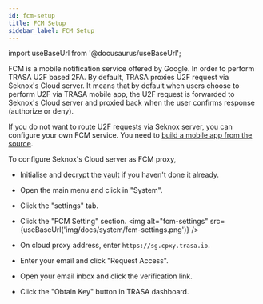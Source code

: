 ```yaml
---
id: fcm-setup
title: FCM Setup
sidebar_label: FCM Setup
---
```


import useBaseUrl from '@docusaurus/useBaseUrl';


FCM is a mobile notification service offered by Google. In order to perform TRASA U2F based 2FA. 
By default, TRASA proxies U2F request via Seknox's Cloud server. It means that by default when users choose to perform U2F via TRASA mobile app, the U2F request is forwarded to Seknox's Cloud server and proxied back when the user confirms response (authorize or deny).

If you do not want to route U2F requests via Seknox server, you can configure your own FCM service.
You need to [build a mobile app from the source](https://github.com/seknox/trasa/blob/master/app/Readme.md). 
 


To configure Seknox's Cloud server as FCM proxy,
* Initialise and decrypt the [vault](../providers/secret-vault/index.md) if you haven't done it already.
* Open the main menu and click in "System".
* Click the "settings" tab.
* Click the "FCM Setting" section.
<img alt="fcm-settings" src={useBaseUrl('img/docs/system/fcm-settings.png')} />  

* On cloud proxy address, enter `https://sg.cpxy.trasa.io`. 
* Enter your email and click "Request Access".
* Open your email inbox and click the verification link.
* Click the "Obtain Key" button in TRASA dashboard.

